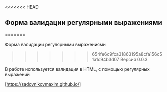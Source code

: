 <<<<<<< HEAD
## Форма валидации регулярными выражениями

=======

Форма валидации регулярными выражениями
>>>>>>> 654fe6c9fca31863195a8cfa156c51a1c94b3d07
Версия 0.0.3

В работе используется валидация в HTML, с помощью регулярных выражений

[https://sadovnikovmaxim.github.io/]

